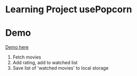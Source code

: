 # Learning Project usePopcorn

# Demo

[Demo here](https://regal-rugelach-e04dad.netlify.app/)

1. Fetch movies
2. Add rating, add to watched list
3. Save list of 'watched movies' to local storage
